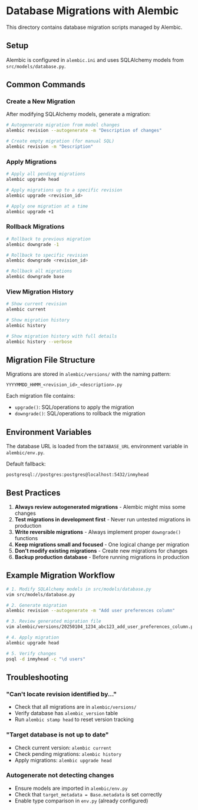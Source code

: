# Database Migrations with Alembic

This directory contains database migration scripts managed by Alembic.

## Setup

Alembic is configured in `alembic.ini` and uses SQLAlchemy models from `src/models/database.py`.

## Common Commands

### Create a New Migration

After modifying SQLAlchemy models, generate a migration:

```bash
# Autogenerate migration from model changes
alembic revision --autogenerate -m "Description of changes"

# Create empty migration (for manual SQL)
alembic revision -m "Description"
```

### Apply Migrations

```bash
# Apply all pending migrations
alembic upgrade head

# Apply migrations up to a specific revision
alembic upgrade <revision_id>

# Apply one migration at a time
alembic upgrade +1
```

### Rollback Migrations

```bash
# Rollback to previous migration
alembic downgrade -1

# Rollback to specific revision
alembic downgrade <revision_id>

# Rollback all migrations
alembic downgrade base
```

### View Migration History

```bash
# Show current revision
alembic current

# Show migration history
alembic history

# Show migration history with full details
alembic history --verbose
```

## Migration File Structure

Migrations are stored in `alembic/versions/` with the naming pattern:

```
YYYYMMDD_HHMM_<revision_id>_<description>.py
```

Each migration file contains:

- `upgrade()`: SQL/operations to apply the migration
- `downgrade()`: SQL/operations to rollback the migration

## Environment Variables

The database URL is loaded from the `DATABASE_URL` environment variable in `alembic/env.py`.

Default fallback:

```
postgresql://postgres:postgres@localhost:5432/inmyhead
```

## Best Practices

1. **Always review autogenerated migrations** - Alembic might miss some changes
2. **Test migrations in development first** - Never run untested migrations in production
3. **Write reversible migrations** - Always implement proper `downgrade()` functions
4. **Keep migrations small and focused** - One logical change per migration
5. **Don't modify existing migrations** - Create new migrations for changes
6. **Backup production database** - Before running migrations in production

## Example Migration Workflow

```bash
# 1. Modify SQLAlchemy models in src/models/database.py
vim src/models/database.py

# 2. Generate migration
alembic revision --autogenerate -m "Add user preferences column"

# 3. Review generated migration file
vim alembic/versions/20250104_1234_abc123_add_user_preferences_column.py

# 4. Apply migration
alembic upgrade head

# 5. Verify changes
psql -d inmyhead -c "\d users"
```

## Troubleshooting

### "Can't locate revision identified by..."

- Check that all migrations are in `alembic/versions/`
- Verify database has `alembic_version` table
- Run `alembic stamp head` to reset version tracking

### "Target database is not up to date"

- Check current version: `alembic current`
- Check pending migrations: `alembic history`
- Apply migrations: `alembic upgrade head`

### Autogenerate not detecting changes

- Ensure models are imported in `alembic/env.py`
- Check that `target_metadata = Base.metadata` is set correctly
- Enable type comparison in `env.py` (already configured)
